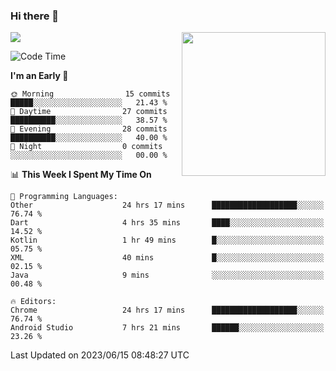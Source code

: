 ### Hi there 👋

![](https://metrics.lecoq.io/itaowu?template=classic&config.timezone=Asia%2FShanghai)
<img align='right' src="https://media.giphy.com/media/M9gbBd9nbDrOTu1Mqx/giphy.gif" width="230">

<!--START_SECTION:waka-->
![Code Time](http://img.shields.io/badge/Code%20Time-81%20hrs%2053%20mins-blue)

**I'm an Early 🐤** 

```text
🌞 Morning                15 commits          █████░░░░░░░░░░░░░░░░░░░░   21.43 % 
🌆 Daytime                27 commits          ██████████░░░░░░░░░░░░░░░   38.57 % 
🌃 Evening                28 commits          ██████████░░░░░░░░░░░░░░░   40.00 % 
🌙 Night                  0 commits           ░░░░░░░░░░░░░░░░░░░░░░░░░   00.00 % 
```


📊 **This Week I Spent My Time On** 

```text
💬 Programming Languages: 
Other                    24 hrs 17 mins      ███████████████████░░░░░░   76.74 % 
Dart                     4 hrs 35 mins       ████░░░░░░░░░░░░░░░░░░░░░   14.52 % 
Kotlin                   1 hr 49 mins        █░░░░░░░░░░░░░░░░░░░░░░░░   05.75 % 
XML                      40 mins             █░░░░░░░░░░░░░░░░░░░░░░░░   02.15 % 
Java                     9 mins              ░░░░░░░░░░░░░░░░░░░░░░░░░   00.48 % 

🔥 Editors: 
Chrome                   24 hrs 17 mins      ███████████████████░░░░░░   76.74 % 
Android Studio           7 hrs 21 mins       ██████░░░░░░░░░░░░░░░░░░░   23.26 % 
```


 Last Updated on 2023/06/15 08:48:27 UTC
<!--END_SECTION:waka-->

<!--
**itaowu/itaowu** is a ✨ _special_ ✨ repository because its `README.md` (this file) appears on your GitHub profile.

Here are some ideas to get you started:

- 🔭 I’m currently working on ...
- 🌱 I’m currently learning ...
- 👯 I’m looking to collaborate on ...
- 🤔 I’m looking for help with ...
- 💬 Ask me about ...
- 📫 How to reach me: ...
- 😄 Pronouns: ...
- ⚡ Fun fact: ...
-->
